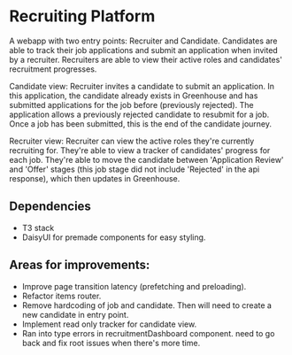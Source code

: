 # Recruiting Platform

A webapp with two entry points: Recruiter and Candidate. Candidates are able to track their job applications and submit an application when invited by a recruiter. Recruiters are able to view their active roles and candidates' recruitment progresses.

Candidate view: Recruiter invites a candidate to submit an application. In this application, the candidate already exists in Greenhouse and has submitted applications for the job before (previously rejected). The application allows a previously rejected candidate to resubmit for a job. Once a job has been submitted, this is the end of the candidate journey.

Recruiter view: Recruiter can view the active roles they're currently recruiting for. They're able to view a tracker of candidates' progress for each job. They're able to move the candidate between 'Application Review' and 'Offer' stages (this job stage did not include 'Rejected' in the api response), which then updates in Greenhouse. 

## Dependencies

- T3 stack
- DaisyUI for premade components for easy styling. 

## Areas for improvements:
- Improve page transition latency (prefetching and preloading). 
- Refactor items router.
- Remove hardcoding of job and candidate. Then will need to create a new candidate in entry point. 
- Implement read only tracker for candidate view. 
- Ran into type errors in recruitmentDashboard component. need to go back and fix root issues when there's more time. 

